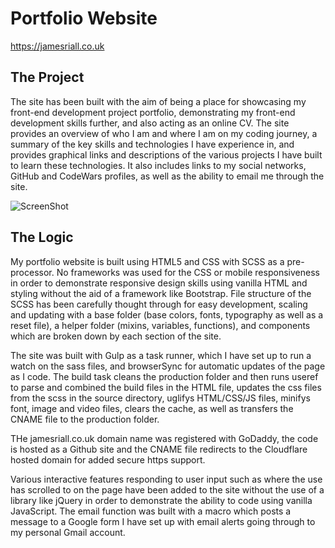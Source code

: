 # Portfolio Website

https://jamesriall.co.uk

## The Project

The site has been built with the aim of being a place for showcasing my front-end development project portfolio, demonstrating my front-end development skills further, and also acting as an online CV. The site provides an overview of who I am and where I am on my coding journey, a summary of the key skills and technologies I have experience in, and provides graphical links and descriptions of the various projects I have built to learn these technologies. It also includes links to my social networks, GitHub and CodeWars profiles, as well as the ability to email me through the site.

![ScreenShot](http://res.cloudinary.com/jamesriall/image/upload/v1513605313/portfolio-image_mw62fd.png)

## The Logic

My portfolio website is built using HTML5 and CSS with SCSS as a pre-processor. No frameworks was used for the CSS or mobile responsiveness in order to demonstrate responsive design skills using vanilla HTML and styling without the aid of a framework like Bootstrap. File structure of the SCSS has been carefully thought through for easy development, scaling and updating with a base folder (base colors, fonts, typography as well as a reset file), a helper folder (mixins, variables, functions), and components which are broken down by each section of the site.

The site was built with Gulp as a task runner, which I have set up to run a watch on the sass files, and browserSync for automatic updates of the page as I code. The build task cleans the production folder and then runs useref to parse and combined the build files in the HTML file, updates the css files from the scss in the source directory, uglifys HTML/CSS/JS files, minifys font, image and video files, clears the cache, as well as transfers the CNAME file to the production folder.

THe jamesriall.co.uk domain name was registered with GoDaddy, the code is hosted as a Github site and the CNAME file redirects to the Cloudflare hosted domain for added secure https support.

Various interactive features responding to user input such as where the use has scrolled to on the page have been added to the site without the use of a library like jQuery in order to demonstrate the ability to code using vanilla JavaScript. The email function was built with a macro which posts a message to a Google form I have set up with email alerts going through to my personal Gmail account.